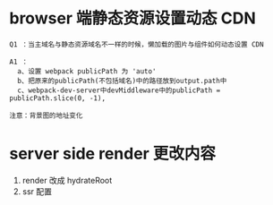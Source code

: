 # browser 端静态资源设置动态 CDN

```
Q1 ：当主域名与静态资源域名不一样的时候，懒加载的图片与组件如何动态设置 CDN

A1 ：
  a、设置 webpack publicPath 为 'auto'
  b、把原来的publicPath(不包括域名)中的路径放到output.path中
  c、webpack-dev-server中devMiddleware中的publicPath = publicPath.slice(0, -1),

```

```
注意：背景图的地址变化
```

# server side render 更改内容

1. render 改成 hydrateRoot
2. ssr 配置
